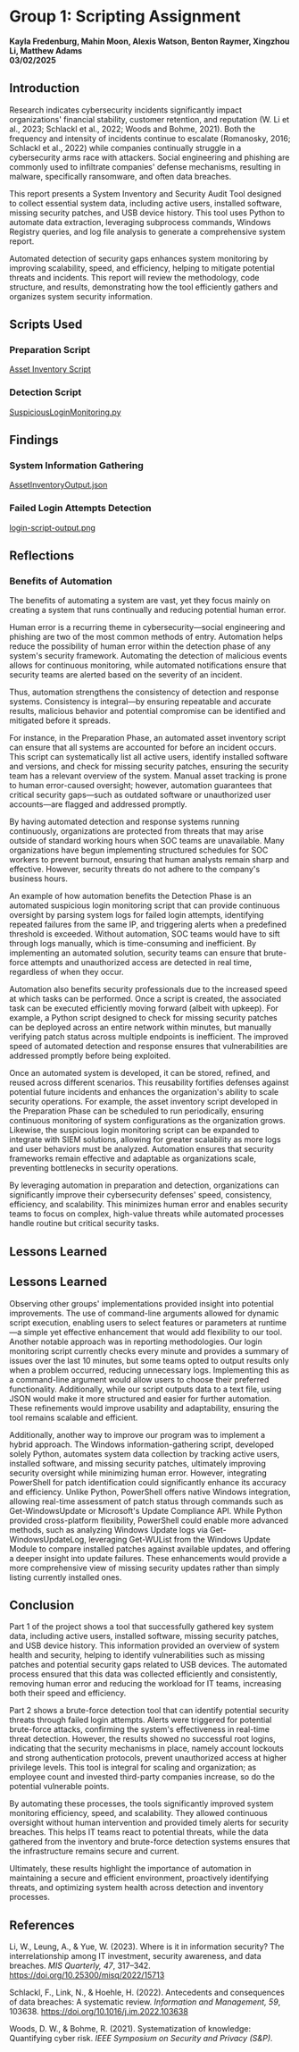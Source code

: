 # Group 1: Scripting Assignment

**Kayla Fredenburg, Mahin Moon, Alexis Watson, Benton Raymer, Xingzhou Li, Matthew Adams**  
**03/02/2025**

## Introduction

Research indicates cybersecurity incidents significantly impact organizations' financial stability, customer retention, and reputation (W. Li et al., 2023; Schlackl et al., 2022; Woods and Bohme, 2021). Both the frequency and intensity of incidents continue to escalate (Romanosky, 2016; Schlackl et al., 2022) while companies continually struggle in a cybersecurity arms race with attackers. Social engineering and phishing are commonly used to infiltrate companies' defense mechanisms, resulting in malware, specifically ransomware, and often data breaches. 

This report presents a System Inventory and Security Audit Tool designed to collect essential system data, including active users, installed software, missing security patches, and USB device history. This tool uses Python to automate data extraction, leveraging subprocess commands, Windows Registry queries, and log file analysis to generate a comprehensive system report. 

Automated detection of security gaps enhances system monitoring by improving scalability, speed, and efficiency, helping to mitigate potential threats and incidents. This report will review the methodology, code structure, and results, demonstrating how the tool efficiently gathers and organizes system security information.

## Scripts Used

### Preparation Script
[Asset Inventory Script](https://github.com/KaylaFredenburg/CYB-4863-Scripting-Project/blob/main/Asset%20Inventory%20Script.py)

### Detection Script
[SuspiciousLoginMonitoring.py](https://github.com/KaylaFredenburg/CYB-4863-Scripting-Project/blob/main/SuspiciousLoginMonitoring.py)

## Findings

### System Information Gathering
[AssetInventoryOutput.json](https://github.com/KaylaFredenburg/CYB-4863-Scripting-Project/blob/main/AssetInventoryOutput.json)

### Failed Login Attempts Detection
[login-script-output.png](https://github.com/KaylaFredenburg/CYB-4863-Scripting-Project/blob/main/login-script-output.png)

## Reflections

### Benefits of Automation

The benefits of automating a system are vast, yet they focus mainly on creating a system that runs continually and reducing potential human error. 

Human error is a recurring theme in cybersecurity—social engineering and phishing are two of the most common methods of entry. Automation helps reduce the possibility of human error within the detection phase of any system's security framework. Automating the detection of malicious events allows for continuous monitoring, while automated notifications ensure that security teams are alerted based on the severity of an incident.

Thus, automation strengthens the consistency of detection and response systems. Consistency is integral—by ensuring repeatable and accurate results, malicious behavior and potential compromise can be identified and mitigated before it spreads. 

For instance, in the Preparation Phase, an automated asset inventory script can ensure that all systems are accounted for before an incident occurs. This script can systematically list all active users, identify installed software and versions, and check for missing security patches, ensuring the security team has a relevant overview of the system. Manual asset tracking is prone to human error-caused oversight; however, automation guarantees that critical security gaps—such as outdated software or unauthorized user accounts—are flagged and addressed promptly.

By having automated detection and response systems running continuously, organizations are protected from threats that may arise outside of standard working hours when SOC teams are unavailable. Many organizations have begun implementing structured schedules for SOC workers to prevent burnout, ensuring that human analysts remain sharp and effective. However, security threats do not adhere to the company's business hours. 

An example of how automation benefits the Detection Phase is an automated suspicious login monitoring script that can provide continuous oversight by parsing system logs for failed login attempts, identifying repeated failures from the same IP, and triggering alerts when a predefined threshold is exceeded. Without automation, SOC teams would have to sift through logs manually, which is time-consuming and inefficient. By implementing an automated solution, security teams can ensure that brute-force attempts and unauthorized access are detected in real time, regardless of when they occur.

Automation also benefits security professionals due to the increased speed at which tasks can be performed. Once a script is created, the associated task can be executed efficiently moving forward (albeit with upkeep). For example, a Python script designed to check for missing security patches can be deployed across an entire network within minutes, but manually verifying patch status across multiple endpoints is inefficient. The improved speed of automated detection and response ensures that vulnerabilities are addressed promptly before being exploited.

Once an automated system is developed, it can be stored, refined, and reused across different scenarios. This reusability fortifies defenses against potential future incidents and enhances the organization's ability to scale security operations. For example, the asset inventory script developed in the Preparation Phase can be scheduled to run periodically, ensuring continuous monitoring of system configurations as the organization grows. Likewise, the suspicious login monitoring script can be expanded to integrate with SIEM solutions, allowing for greater scalability as more logs and user behaviors must be analyzed. Automation ensures that security frameworks remain effective and adaptable as organizations scale, preventing bottlenecks in security operations.

By leveraging automation in preparation and detection, organizations can significantly improve their cybersecurity defenses' speed, consistency, efficiency, and scalability. This minimizes human error and enables security teams to focus on complex, high-value threats while automated processes handle routine but critical security tasks.

## Lessons Learned

## Lessons Learned

Observing other groups' implementations provided insight into potential improvements. The use of command-line arguments allowed for dynamic script execution, enabling users to select features or parameters at runtime—a simple yet effective enhancement that would add flexibility to our tool. Another notable approach was in reporting methodologies. Our login monitoring script currently checks every minute and provides a summary of issues over the last 10 minutes, but some teams opted to output results only when a problem occurred, reducing unnecessary logs. Implementing this as a command-line argument would allow users to choose their preferred functionality. Additionally, while our script outputs data to a text file, using JSON would make it more structured and easier for further automation. These refinements would improve usability and adaptability, ensuring the tool remains scalable and efficient.

Additionally, another way to improve our program was to implement a hybrid approach. The Windows information-gathering script, developed solely Python, automates system data collection by tracking active users, installed software, and missing security patches, ultimately improving security oversight while minimizing human error. However, integrating PowerShell for patch identification could significantly enhance its accuracy and efficiency. Unlike Python, PowerShell offers native Windows integration, allowing real-time assessment of patch status through commands such as Get-WindowsUpdate or Microsoft's Update Compliance API. While Python provided cross-platform flexibility, PowerShell could enable more advanced methods, such as analyzing Windows Update logs via Get-WindowsUpdateLog, leveraging Get-WUList from the Windows Update Module to compare installed patches against available updates, and offering a deeper insight into update failures. These enhancements would provide a more comprehensive view of missing security updates rather than simply listing currently installed ones.


## Conclusion

Part 1 of the project shows a tool that successfully gathered key system data, including active users, installed software, missing security patches, and USB device history. This information provided an overview of system health and security, helping to identify vulnerabilities such as missing patches and potential security gaps related to USB devices. The automated process ensured that this data was collected efficiently and consistently, removing human error and reducing the workload for IT teams, increasing both their speed and efficiency.

Part 2 shows a brute-force detection tool that can identify potential security threats through failed login attempts. Alerts were triggered for potential brute-force attacks, confirming the system's effectiveness in real-time threat detection. However, the results showed no successful root logins, indicating that the security mechanisms in place, namely account lockouts and strong authentication protocols, prevent unauthorized access at higher privilege levels. This tool is integral for scaling and organization; as employee count and invested third-party companies increase, so do the potential vulnerable points.

By automating these processes, the tools significantly improved system monitoring efficiency, speed, and scalability. They allowed continuous oversight without human intervention and provided timely alerts for security breaches. This helps IT teams react to potential threats, while the data gathered from the inventory and brute-force detection systems ensures that the infrastructure remains secure and current.

Ultimately, these results highlight the importance of automation in maintaining a secure and efficient environment, proactively identifying threats, and optimizing system health across detection and inventory processes.

## References

Li, W., Leung, A., & Yue, W. (2023). Where is it in information security? The interrelationship among IT investment, security awareness, and data breaches. *MIS Quarterly, 47*, 317–342. https://doi.org/10.25300/misq/2022/15713

Schlackl, F., Link, N., & Hoehle, H. (2022). Antecedents and consequences of data breaches: A systematic review. *Information and Management, 59*, 103638. https://doi.org/10.1016/j.im.2022.103638

Woods, D. W., & Bohme, R. (2021). Systematization of knowledge: Quantifying cyber risk. *IEEE Symposium on Security and Privacy (S&P).*
